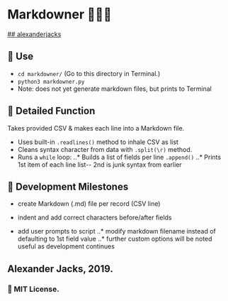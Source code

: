 # Markdowner 🔪🔠🐍
[## alexanderjacks](https://github.com/alexanderjacks)

## 🛵 Use
- ```cd markdowner/``` (Go to this directory in Terminal.)
- ```python3 markdowner.py```
- Note: does not yet generate markdown files, but prints to Terminal

## 🔬 Detailed Function
Takes provided CSV & makes each line into a Markdown file.
+ Uses built-in ```.readlines()``` method to inhale CSV as list
+ Cleans syntax character from data with ```.split(\r)``` method.
+ Runs a ```while``` loop: 
..* Builds a list of fields per line  ```.append()```
..* Prints 1st item of each line list-- 2nd is junk syntax from earlier

## 🚩 Development Milestones
+ create Markdown (.md) file per record (CSV line)
+ indent and add correct characters before/after fields

+ add user prompts to script
..* modify markdown filename instead of defaulting to 1st field value
..* further custom options will be noted useful as development continues

## Alexander Jacks, 2019.
### 📝 MIT License.
